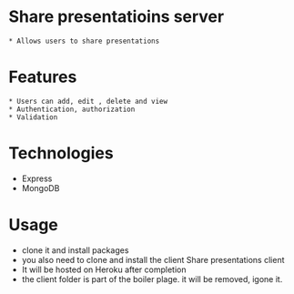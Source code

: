 # Share presentatioins server

    * Allows users to share presentations

# Features

    * Users can add, edit , delete and view  
    * Authentication, authorization
    * Validation

# Technologies 

  * Express
  * MongoDB

# Usage 

* clone it and install packages
* you also need to clone and install the client Share presentations client
* It will be hosted on Heroku after completion
* the client folder is part of the boiler plage. it will be removed, igone it. 